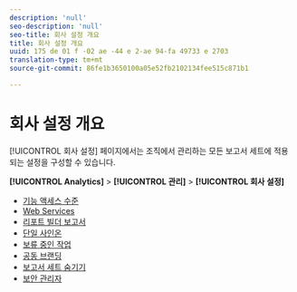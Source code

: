 ```yaml
---
description: 'null'
seo-description: 'null'
seo-title: 회사 설정 개요
title: 회사 설정 개요
uuid: 175 de 01 f -02 ae -44 e 2-ae 94-fa 49733 e 2703
translation-type: tm+mt
source-git-commit: 86fe1b3650100a05e52fb2102134fee515c871b1

---
```



# 회사 설정 개요

[!UICONTROL 회사 설정] 페이지에서는 조직에서 관리하는 모든 보고서 세트에 적용되는 설정을 구성할 수 있습니다.

**[!UICONTROL Analytics]** &gt; **[!UICONTROL 관리]** &gt; **[!UICONTROL 회사 설정]**

+ [기능 액세스 수준](feature-access-levels.md)
+ [Web Services](web-services-admin.md)
+ [리포트 빌더 보고서](report-builder-reports-admin.md)
+ [단일 사인온](single-signon-admin.md)
+ [보류 중인 작업](pending-actions-admin.md)
+ [공동 브랜딩](co-branding-admin.md)
+ [보고서 세트 숨기기](c-hide-report-suites.md)
+ [보안 관리자](security-manager.md)

